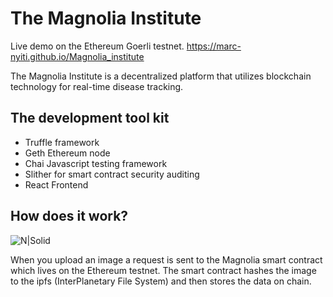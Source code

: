 # The Magnolia Institute
Live demo on the Ethereum Goerli testnet.   https://marc-nyiti.github.io/Magnolia_institute


The Magnolia Institute is a decentralized platform that utilizes blockchain technology for real-time disease tracking.

## The development tool kit

 - Truffle framework
 - Geth Ethereum node
 - Chai Javascript testing framework
 - Slither for smart contract security auditing
 - React Frontend

## How does it work?
![N|Solid](https://www.researchgate.net/profile/Nadeem_Javaid/publication/335652136/figure/fig1/AS:811949805821953@1570595327463/Data-sharing-on-IPFS-by-owner.png)

When you upload an image a request is sent to the Magnolia smart contract which lives on the Ethereum testnet. The smart contract hashes the image to the ipfs (InterPlanetary File System) and then stores the data on chain.
